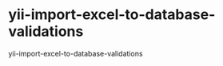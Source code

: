 yii-import-excel-to-database-validations
========================================

yii-import-excel-to-database-validations
